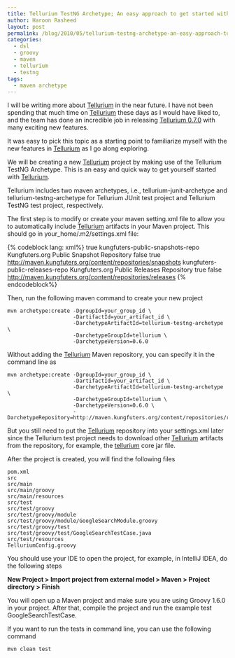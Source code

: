```yaml
---
title: Tellurium TestNG Archetype; An easy approach to get started with Tellurium
author: Haroon Rasheed
layout: post
permalink: /blog/2010/05/tellurium-testng-archetype-an-easy-approach-to-get-started-with-tellurium/
categories:
  - dsl
  - groovy
  - maven
  - tellurium
  - testng
tags:
  - maven archetype
---
```

  
I will be writing more about [Tellurium][1] in the near future. I have not been spending that much time on [Tellurium][1] these days as I would have liked to, and the team has done an incredible job in releasing [Tellurium 0.7.0][1] with many exciting new features.

It was easy to pick this topic as a starting point to familiarize myself with the new features in [Tellurium][1] as I go along exploring.

We will be creating a new [Tellurium][1] project by making use of the Tellurium TestNG Archetype. This is an easy and quick way to get yourself started with [Tellurium][1].

Tellurium includes two maven archetypes, i.e., tellurium-junit-archetype and tellurium-testng-archetype for Tellurium JUnit test project and Tellurium TestNG test project, respectively.

The first step is to modify or create your maven setting.xml file to allow you to automatically include [Tellurium][1] artifacts in your Maven project.
This should go in your_home/.m2/settings.xml file:

{% codeblock lang: xml%}
<settings>
    <profiles>
        <profile>
            <activation>
                <activeByDefault>true</activeByDefault>
            </activation>
            <repositories>
                 <repository>
                    <id>kungfuters-public-snapshots-repo</id>
                    <name>Kungfuters.org Public Snapshot Repository</name>
                    <releases>
                        <enabled>false</enabled>
                    </releases>
                    <snapshots>
                        <enabled>true</enabled> 
                    </snapshots>
                    <url>http://maven.kungfuters.org/content/repositories/snapshots</url>
                </repository>
                <repository>
                    <id>kungfuters-public-releases-repo</id>
                    <name>Kungfuters.org Public Releases Repository</name>
                    <releases>
                        <enabled>true</enabled> 
                    </releases>
                    <snapshots>
                        <enabled>false</enabled>
                    </snapshots>
                    <url>http://maven.kungfuters.org/content/repositories/releases</url>
                </repository> 
            </repositories>
        </profile>
    </profiles>
</settings>
{% endcodeblock%}

Then, run the following maven command to create your new project

    mvn archetype:create -DgroupId=your_group_id \
                         -DartifactId=your_artifact_id \
                         -DarchetypeArtifactId=tellurium-testng-archetype \
                         -DarchetypeGroupId=tellurium \
                         -DarchetypeVersion=0.6.0

Without adding the [Tellurium][1] Maven repository, you can specify it in the command line as

    mvn archetype:create -DgroupId=your_group_id \
                         -DartifactId=your_artifact_id \
                         -DarchetypeArtifactId=tellurium-testng-archetype \
                         -DarchetypeGroupId=tellurium \
                         -DarchetypeVersion=0.6.0 \
                         -DarchetypeRepository=http://maven.kungfuters.org/content/repositories/releases

But you still need to put the [Tellurium][1] repository into your settings.xml later since the Tellurium test project needs to download other [Tellurium][1] artifacts from the repository, for example, the [tellurium][1] core jar file.

After the project is created, you will find the following files

    pom.xml
    src
    src/main
    src/main/groovy
    src/main/resources
    src/test
    src/test/groovy
    src/test/groovy/module
    src/test/groovy/module/GoogleSearchModule.groovy
    src/test/groovy/test
    src/test/groovy/test/GoogleSearchTestCase.java
    src/test/resources
    TelluriumConfig.groovy

You should use your IDE to open the project, for example, in IntelliJ IDEA, do the following steps


**New Project > Import project from external model > Maven > Project directory > Finish**


You will open up a Maven project and make sure you are using Groovy 1.6.0 in your project. After that, compile the project and run the example test GoogleSearchTestCase.

If you want to run the tests in command line, you can use the following command

    mvn clean test


[1]: http://code.google.com/p/aost